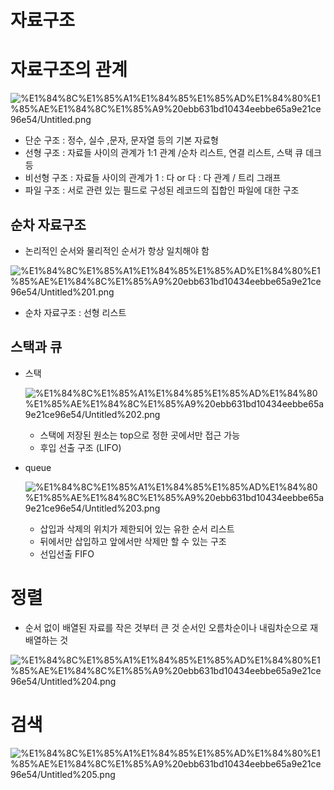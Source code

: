 # 자료구조

# 자료구조의 관계

![%E1%84%8C%E1%85%A1%E1%84%85%E1%85%AD%E1%84%80%E1%85%AE%E1%84%8C%E1%85%A9%20ebb631bd10434eebbe65a9e21ce96e54/Untitled.png](%E1%84%8C%E1%85%A1%E1%84%85%E1%85%AD%E1%84%80%E1%85%AE%E1%84%8C%E1%85%A9%20ebb631bd10434eebbe65a9e21ce96e54/Untitled.png)

- 단순 구조 : 정수, 실수 ,문자, 문자열 등의 기본 자료형
- 선형 구조 : 자료들 사이의 관계가 1:1 관계 /순차 리스트, 연결 리스트, 스택 큐 데크 등
- 비선형 구조 : 자료들 사이의 관계가 1 : 다 or 다 : 다 관계 / 트리 그래프
- 파일 구조 : 서로 관련 있는 필드로 구성된 레코드의 집합인 파일에 대한 구조

## 순차 자료구조

- 논리적인 순서와 물리적인 순서가 항상 일치해야 함

![%E1%84%8C%E1%85%A1%E1%84%85%E1%85%AD%E1%84%80%E1%85%AE%E1%84%8C%E1%85%A9%20ebb631bd10434eebbe65a9e21ce96e54/Untitled%201.png](%E1%84%8C%E1%85%A1%E1%84%85%E1%85%AD%E1%84%80%E1%85%AE%E1%84%8C%E1%85%A9%20ebb631bd10434eebbe65a9e21ce96e54/Untitled%201.png)

- 순차 자료구조 : 선형 리스트

## 스택과 큐

- 스택

    ![%E1%84%8C%E1%85%A1%E1%84%85%E1%85%AD%E1%84%80%E1%85%AE%E1%84%8C%E1%85%A9%20ebb631bd10434eebbe65a9e21ce96e54/Untitled%202.png](%E1%84%8C%E1%85%A1%E1%84%85%E1%85%AD%E1%84%80%E1%85%AE%E1%84%8C%E1%85%A9%20ebb631bd10434eebbe65a9e21ce96e54/Untitled%202.png)

    - 스택에 저장된 원소는 top으로 정한 곳에서만 접근 가능
    - 후입 선출 구조 (LIFO)

- queue

    ![%E1%84%8C%E1%85%A1%E1%84%85%E1%85%AD%E1%84%80%E1%85%AE%E1%84%8C%E1%85%A9%20ebb631bd10434eebbe65a9e21ce96e54/Untitled%203.png](%E1%84%8C%E1%85%A1%E1%84%85%E1%85%AD%E1%84%80%E1%85%AE%E1%84%8C%E1%85%A9%20ebb631bd10434eebbe65a9e21ce96e54/Untitled%203.png)

    - 삽입과 삭제의 위치가 제한되어 있는 유한 순서 리스트
    - 뒤에서만 삽입하고 앞에서만 삭제만 할 수 있는 구조
    - 선입선출 FIFO

# 정렬

- 순서 없이 배열된 자료를 작은 것부터 큰 것 순서인 오름차순이나 내림차순으로 재배열하는 것

![%E1%84%8C%E1%85%A1%E1%84%85%E1%85%AD%E1%84%80%E1%85%AE%E1%84%8C%E1%85%A9%20ebb631bd10434eebbe65a9e21ce96e54/Untitled%204.png](%E1%84%8C%E1%85%A1%E1%84%85%E1%85%AD%E1%84%80%E1%85%AE%E1%84%8C%E1%85%A9%20ebb631bd10434eebbe65a9e21ce96e54/Untitled%204.png)

# 검색

![%E1%84%8C%E1%85%A1%E1%84%85%E1%85%AD%E1%84%80%E1%85%AE%E1%84%8C%E1%85%A9%20ebb631bd10434eebbe65a9e21ce96e54/Untitled%205.png](%E1%84%8C%E1%85%A1%E1%84%85%E1%85%AD%E1%84%80%E1%85%AE%E1%84%8C%E1%85%A9%20ebb631bd10434eebbe65a9e21ce96e54/Untitled%205.png)